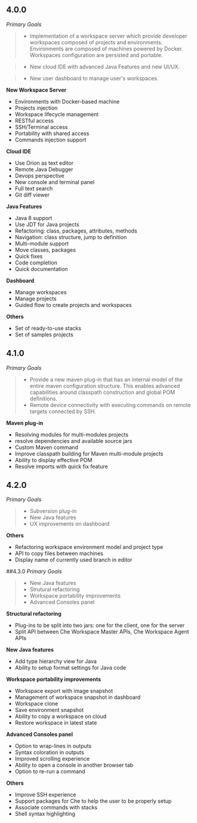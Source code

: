 ## 4.0.0

_Primary Goals_
> * Implementation of a workspace server which provide developer workspaces composed of projects and environments. Environments are composed of machines powered by Docker. Workspaces configuration are persisted and portable.

> * New cloud IDE with advanced Java Features and new UI/UX.

> * New user dashboard to manage user's workspaces.

**New Workspace Server**
* Environments with Docker-based machine
* Projects injection
* Workspace lifecycle management
* RESTful access
* SSH/Terminal access
* Portability with shared access
* Commands injection support

**Cloud IDE**
* Use Orion as text editor
* Remote Java Debugger
* Devops perspective
* New console and terminal panel
* Full text search
* Git diff viewer

**Java Features**
* Java 8 support
* Use JDT for Java projects
* Refactoring: class, packages, attributes, methods
* Navigation: class structure, jump to definition
* Multi-module support
* Move classes, packages
* Quick fixes
* Code completion
* Quick documentation

**Dashboard**
* Manage workspaces
* Manage projects
* Guided flow to create projects and workspaces

**Others**
* Set of ready-to-use stacks
* Set of samples projects


## 4.1.0

_Primary Goals_
> * Provide a new maven plug-in that has an internal model of the entire maven configuration structure. This enables advanced capabilities around classpath construction and global POM definitions.
> * Remote device connectivity with executing commands on remote targets connected by SSH.

**Maven plug-in**
* Resolving modules for multi-modules projects
* resolve dependencies and available source jars
* Custom Maven command
* Improve classpath building for Maven multi-module projects
* Ability to display effective POM
* Resolve imports with quick fix feature


## 4.2.0
_Primary Goals_
> * Subversion plug-in
> * New Java features
> * UX improvements on dashboard

**Others**
* Refactoring workspace environment model and project type
* API to copy files between machines
* Display name of currently used branch in editor

##4.3.0
_Primary Goals_
> * New Java features
> * Strutural refactoring
> * Workspace portability improvements
> * Advanced Consoles panel

**Structural refactoring**
* Plug-ins to be split into two jars: one for the client, one for the server
* Split API between Che Workspace Master APIs, Che Workspace Agent APIs

**New Java features**
* Add type hierarchy view for Java
* Ability to setup format settings for Java code

**Workspace portability improvements**
* Workspace export with image snapshot
* Management of workspace snapshot in dashboard
* Workspace clone
* Save environment snapshot
* Ability to copy a workspace on cloud
* Restore workspace in latest state

**Advanced Consoles panel**
* Option to wrap-lines in outputs
* Syntax coloration in outputs
* Improved scrolling experience
* Ability to open a console in another browser tab
* Option to re-run a command

**Others**
* Improve SSH experience
* Support packages for Che to help the user to be properly setup
* Associate commands with stacks
* Shell syntax highlighting
